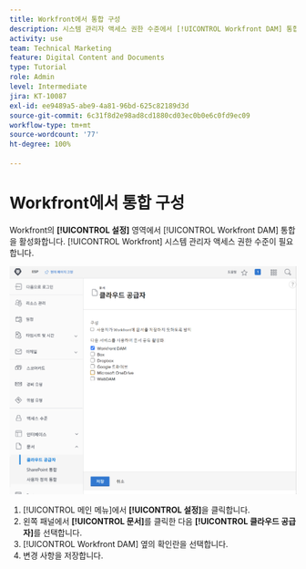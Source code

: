 ```yaml
---
title: Workfront에서 통합 구성
description: 시스템 관리자 액세스 권한 수준에서 [!UICONTROL Workfront DAM] 통합을 활성화하는 방법을 알아봅니다.
activity: use
team: Technical Marketing
feature: Digital Content and Documents
type: Tutorial
role: Admin
level: Intermediate
jira: KT-10087
exl-id: ee9489a5-abe9-4a81-96bd-625c82189d3d
source-git-commit: 6c31f8d2e98ad8cd1880cd03ec0b0e6c0fd9ec09
workflow-type: tm+mt
source-wordcount: '77'
ht-degree: 100%

---
```


# Workfront에서 통합 구성

Workfront의 **[!UICONTROL 설정]** 영역에서 [!UICONTROL Workfront DAM] 통합을 활성화합니다. [!UICONTROL Workfront] 시스템 관리자 액세스 권한 수준이 필요합니다.

![[!UICONTROL 클라우드 공급자] 구성 페이지의 스크린샷](assets/01-configure-the-integration-in-workfront.png)

1. [!UICONTROL 메인 메뉴]에서 **[!UICONTROL 설정]**&#x200B;을 클릭합니다.
1. 왼쪽 패널에서 **[!UICONTROL 문서]**&#x200B;를 클릭한 다음 **[!UICONTROL 클라우드 공급자]**&#x200B;를 선택합니다.
1. [!UICONTROL Workfront DAM] 옆의 확인란을 선택합니다.
1. 변경 사항을 저장합니다.

<!--
Learn more graphic and documentation article link, below
* Enabling Workfront DAM
 -->
